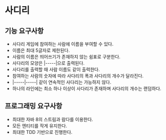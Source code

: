 # 사디리
## 기능 요구사항
* 사다리 게임에 참여하는 사람에 이름을 부여할 수 있다.
 * 이름은 최대 5글자로 제한된다.
 * 사람의 이름은 띄어쓰기가 존재하지 않는 쉼표로 구분한다.
* 사다리의 모양은 |-----|으로 출력된다.
 * 사다리를 출력할 때 사람 이름도 같이 출력한다.
 * 참여하는 사람의 숫자에 따라 사다리의 폭과 사다리의 개수가 달라진다.
 * |-----|-----| 같이 연속적인 사다리는 가능하지 않다.
 * 하나의 라인에는 최소 하나 이상이 사다리가 존재하며 사다리의 개수는 랜덤하다.

## 프로그래밍 요구사항
* 최대한 자바 8의 스트림과 람다를 이용한다.
* 모든 엔티티를 작게 유지한다.
* 최대한 TDD 기반으로 진행한다.
